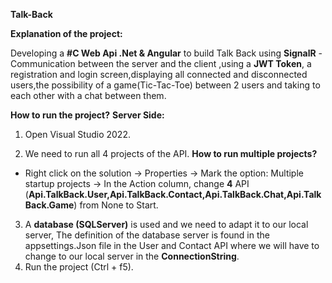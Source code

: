 **Talk-Back**

**Explanation of the project:**

Developing a **#C Web Api .Net & Angular** to build Talk Back using **SignalR** - Communication between
the server and the client ,using a **JWT Token**, a registration and login screen,displaying all
connected and disconnected users,the possibility of a game(Tic-Tac-Toe) between 2 users and taking 
to each other with a chat between them.

**How to run the project?**
**Server Side:**

1) Open Visual Studio 2022.

2) We need to run all 4 projects of the API.
**How to run multiple projects?**

* Right click on the solution -> Properties -> Mark the option: Multiple startup projects -> In the Action column, change **4** API
  (**Api.TalkBack.User,Api.TalkBack.Contact,Api.TalkBack.Chat,Api.TalkBack.Game**) from None to Start.
3) A **database (SQLServer)** is used and we need to adapt it to our local server,
  The definition of the database server is found in the appsettings.Json file
  in the User and Contact API where we will have to change to our local server in the **ConnectionString**.
4) Run the project (Ctrl + f5).
